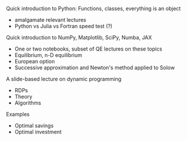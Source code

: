 
Quick introduction to Python: Functions, classes, everything is an object

- amalgamate relevant lectures
- Python vs Julia vs Fortran speed test (?)


Quick introduction to NumPy, Matplotlib, SciPy, Numba, JAX

- One or two notebooks, subset of QE lectures on these topics
- Equilibrium, n-D equilibrium
- European option
- Successive approximation and Newton's method applied to Solow


A slide-based lecture on dynamic programming 

- RDPs
- Theory
- Algorithms


Examples

- Optimal savings
- Optimal investment


